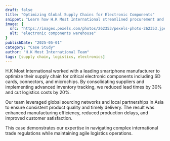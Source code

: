 ```yaml
---
draft: false
title: "Optimizing Global Supply Chains for Electronic Components"
snippet: "Learn how H.K Most International streamlined procurement and logistics to reduce lead times and costs for SD card and smartphone components."
image: {
  src: "https://images.pexels.com/photos/262353/pexels-photo-262353.jpeg",
  alt: "electronic components warehouse"
}
publishDate: "2025-05-01"
category: "Case Study"
author: "H.K Most International Team"
tags: [supply chain, logistics, electronics]
---
```


H.K Most International worked with a leading smartphone manufacturer to optimize their supply chain for critical electronic components including SD cards, connectors, and microchips. By consolidating suppliers and implementing advanced inventory tracking, we reduced lead times by 30% and cut logistics costs by 20%.

Our team leveraged global sourcing networks and local partnerships in Asia to ensure consistent product quality and timely delivery. The result was enhanced manufacturing efficiency, reduced production delays, and improved customer satisfaction.

This case demonstrates our expertise in navigating complex international trade regulations while maintaining agile logistics operations.
